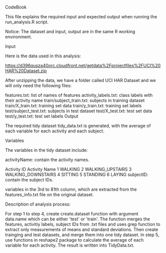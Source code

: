 CodeBook

This file explains the required input and expected output when running the run_analysis.R script.

Notice: The dataset and input, output are in the same R working environment.

Input

Here is the data used in this analysis:

https://d396qusza40orc.cloudfront.net/getdata%2Fprojectfiles%2FUCI%20HAR%20Dataset.zip

After unzipping the data, we have a folder called UCI HAR Dataset and we will only need the following files:

features.txt: list of names of features activity_labels.txt: class labels with their activity name train/subject_train.txt: subjects in training dataset train/X_train.txt: training set data train/y_train.txt: training set labels test/subject_test.txt: subjects in test dataset test/X_test.txt: test set data test/y_test.txt: test set labels Output

The required tidy dataset tidy_data.txt is generated, with the average of each variable for each activity and each subject.

Variables

The variables in the tidy dataset include:

activityName: contain the activity names.

Activity ID Activity Name 1 WALKING 2 WALKING_UPSTAIRS 3 WALKING_DOWNSTAIRS 4 SITTING 5 STANDING 6 LAYING subjectID: contain the subject IDs.

variables in the 3rd to 81th column, which are extracted from the features_info.txt file on the original dataset.

Description of analysis process:

For step 1 to step 4, create create.dataset function with argument data.name which can be either 'test' or 'train'. The function merges the features, activitiy labels, subject IDs from .txt files and uses grep function to extract only measurements of means and standard deviations. Then create trainging and test datasets, and merge them into one tidy dataset. In step 5, use functions in reshape2 package to calculate the average of each variable for each activity. The result is written into TidyData.txt.

